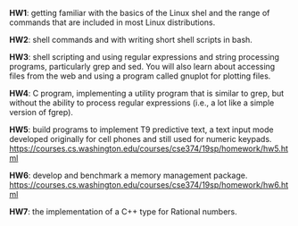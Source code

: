 **HW1**: getting familiar with the basics of the Linux shel and the range of commands that are included 
     in most Linux distributions.
     
**HW2**: shell commands and with writing short shell scripts in bash.

**HW3**: shell scripting and using regular expressions and string processing programs, particularly grep 
     and sed. You will also learn about accessing files from the web and using a program called gnuplot for plotting files.
     
**HW4**: C program, implementing a utility program that is similar to grep, but without the ability to 
     process regular expressions (i.e., a lot like a simple version of fgrep).
     
**HW5**: build programs to implement T9 predictive text, a text input mode developed originally for cell phones 
     and still used for numeric keypads.
     https://courses.cs.washington.edu/courses/cse374/19sp/homework/hw5.html
     
 **HW6**: develop and benchmark a memory management package.
     https://courses.cs.washington.edu/courses/cse374/19sp/homework/hw6.html
     
 **HW7**: the implementation of a C++ type for Rational numbers.
